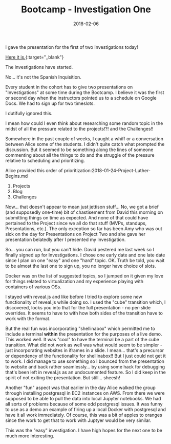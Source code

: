 ﻿---
layout: post
title: "Bootcamp - Investigation One"
date: 2018-02-06
categories: [Metis]
tags: []
---

I gave the presentation for the first of two Investigations today!

[Here it is.](/slides/docker/){:target="_blank"}

The investigations have started.

No... it's not the Spanish Inquisition.

Every student in the cohort has to give two presentations on "Investigations"
at some time during the Bootcamp.  I believe it was the first or second day
when the instructors pointed us to a schedule on Google Docs.  We had to sign
up for two timeslots.

I dutifully ignored this.

I mean how could I even think about researching some random topic in the midst
of all the pressure related to the projects!?!  and the Challenges!!

Somewhere in the past couple of weeks, I caught a whiff or a conversation between
Alice some of the students.  I didn't quite catch what prompted the discussion.
But it seemed to be something along the lines of someone commenting about all
the things to do and the struggle of the pressure relative to scheduling and
prioritizing.

Alice provided this order of prioritization:2018-01-24-Project-Luther-Begins.md
1. Projects
2. Blog
3. Challenges

Now... that doesn't appear to mean just jettison stuff... No, we got a brief
(and supposedly one-time) bit of chastisement from David this morning on
submitting things on time as expected.  And none of that could have pertained
to the Project since we all do that stuff (MVPs, standups, Presentations, etc.).
The only exception so far has been Amy who was out sick on the day for Presentations
on Project Two and she gave her presentation belatedly after I presented my
Investigation.

So... you can run, but you can't hide.  David pestered me last week so I finally signed
up for Investigations.  I chose one early date and one late date since I plan on
one "easy" and one "hard" topic.  OK.  Truth be told, you wait to be almost the
last one to sign up, you no longer have choice of slots.

Docker was on the list of suggested topics, so I jumped on it given my love for
things related to virtualization and my experience playing with containers of
various OSs.

I stayed with reveal.js and like before I tried to explore some new functionality
of reveal.js while doing so.  I used the "cube" transition which, I discovered,
locks you into that for the full presentation - no per-slide overrides.  It seems
to have to with how both sides of the transition have to work with the format.

But the real fun was incorporating "shellinabox" which permitted me to include
a terminal **within** the presentation for the purposes of a live demo.  This
worked well.  It was "cool" to have the terminal be a part of the cube transition.
What did not work as well was what would seem to be simpler - just incorporating
websites in iframes in a slide.  I mean... that's a precursor or dependency of
the functionality for shellinabox!!  But I just could not get it to work.  I 
did manage to use something so I bounced from the presentation to website and
back rather seamlessly... by using some hack for debugging that's been left in
reveal.js as an undocumented feature.  So I did keep in the spirit of not
exiting the presentation.  But still... sheesh!

Another "fun" aspect was that earlier in the day Alice walked the group through installing postgresql
in EC2 instances on AWS.  From there we were supposed to be able to pull the
data into local Jupyter notebooks.  We had all sorts of problems because of
some odd postgresql issues.  It was funny to use as a demo an example of firing
up a local Docker with postgresql and have it all work immediately.  Of course, this
was a bit of apples to oranges since the work to get that to work with Juptyer
would be very similar.

This was the "easy" investigation.  I have high hopes for the next one to be
much more interesting.
